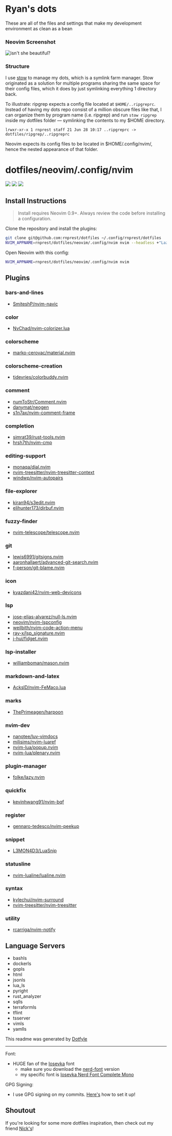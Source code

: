 # Ryan's dots

These are all of the files and settings that make my development environment as clean as a bean

### Neovim Screenshot

![isn't she beautiful?](images/neovim_config.png)

### Structure

I use [stow](https://www.gnu.org/software/stow/manual/stow.html) to manage my
dots, which is a symlink farm manager. Stow originated as a solution for
multiple programs sharing the same space for their config files, which it does
by just symlinking everything 1 directory back.

To illustrate: ripgrep expects a config file located at `$HOME/..ripgreprc`. Instead
of having my dots repo consist of a million obscure files like that, I can
organize them by program name (i.e. ripgrep) and run `stow ripgrep` inside my
dotfiles folder — symlinking the contents to my $HOME directory.

`lrwxr-xr-x 1 rnprest staff 21 Jun 28 10:17 ..ripgreprc -> dotfiles/ripgrep/..ripgreprc`

Neovim expects its config files to be located in $HOME/.config/nvim/<files>,
hence the nested appearance of that folder.

# dotfiles/neovim/.config/nvim

<a href="https://dotfyle.com/rnprest/dotfiles-neovim-config-nvim"><img src="https://dotfyle.com/rnprest/dotfiles-neovim-config-nvim/badges/plugins?style=flat" /></a>
<a href="https://dotfyle.com/rnprest/dotfiles-neovim-config-nvim"><img src="https://dotfyle.com/rnprest/dotfiles-neovim-config-nvim/badges/leaderkey?style=flat" /></a>
<a href="https://dotfyle.com/rnprest/dotfiles-neovim-config-nvim"><img src="https://dotfyle.com/rnprest/dotfiles-neovim-config-nvim/badges/plugin-manager?style=flat" /></a>

## Install Instructions

> Install requires Neovim 0.9+. Always review the code before installing a configuration.

Clone the repository and install the plugins:

```sh
git clone git@github.com:rnprest/dotfiles ~/.config/rnprest/dotfiles
NVIM_APPNAME=rnprest/dotfiles/neovim/.config/nvim nvim --headless +"Lazy! sync" +qa
```

Open Neovim with this config:

```sh
NVIM_APPNAME=rnprest/dotfiles/neovim/.config/nvim nvim
```

## Plugins

### bars-and-lines

- [SmiteshP/nvim-navic](https://dotfyle.com/plugins/SmiteshP/nvim-navic)

### color

- [NvChad/nvim-colorizer.lua](https://dotfyle.com/plugins/NvChad/nvim-colorizer.lua)

### colorscheme

- [marko-cerovac/material.nvim](https://dotfyle.com/plugins/marko-cerovac/material.nvim)

### colorscheme-creation

- [tjdevries/colorbuddy.nvim](https://dotfyle.com/plugins/tjdevries/colorbuddy.nvim)

### comment

- [numToStr/Comment.nvim](https://dotfyle.com/plugins/numToStr/Comment.nvim)
- [danymat/neogen](https://dotfyle.com/plugins/danymat/neogen)
- [s1n7ax/nvim-comment-frame](https://dotfyle.com/plugins/s1n7ax/nvim-comment-frame)

### completion

- [simrat39/rust-tools.nvim](https://dotfyle.com/plugins/simrat39/rust-tools.nvim)
- [hrsh7th/nvim-cmp](https://dotfyle.com/plugins/hrsh7th/nvim-cmp)

### editing-support

- [monaqa/dial.nvim](https://dotfyle.com/plugins/monaqa/dial.nvim)
- [nvim-treesitter/nvim-treesitter-context](https://dotfyle.com/plugins/nvim-treesitter/nvim-treesitter-context)
- [windwp/nvim-autopairs](https://dotfyle.com/plugins/windwp/nvim-autopairs)

### file-explorer

- [kiran94/s3edit.nvim](https://dotfyle.com/plugins/kiran94/s3edit.nvim)
- [elihunter173/dirbuf.nvim](https://dotfyle.com/plugins/elihunter173/dirbuf.nvim)

### fuzzy-finder

- [nvim-telescope/telescope.nvim](https://dotfyle.com/plugins/nvim-telescope/telescope.nvim)

### git

- [lewis6991/gitsigns.nvim](https://dotfyle.com/plugins/lewis6991/gitsigns.nvim)
- [aaronhallaert/advanced-git-search.nvim](https://dotfyle.com/plugins/aaronhallaert/advanced-git-search.nvim)
- [f-person/git-blame.nvim](https://dotfyle.com/plugins/f-person/git-blame.nvim)

### icon

- [kyazdani42/nvim-web-devicons](https://dotfyle.com/plugins/kyazdani42/nvim-web-devicons)

### lsp

- [jose-elias-alvarez/null-ls.nvim](https://dotfyle.com/plugins/jose-elias-alvarez/null-ls.nvim)
- [neovim/nvim-lspconfig](https://dotfyle.com/plugins/neovim/nvim-lspconfig)
- [weilbith/nvim-code-action-menu](https://dotfyle.com/plugins/weilbith/nvim-code-action-menu)
- [ray-x/lsp_signature.nvim](https://dotfyle.com/plugins/ray-x/lsp_signature.nvim)
- [j-hui/fidget.nvim](https://dotfyle.com/plugins/j-hui/fidget.nvim)

### lsp-installer

- [williamboman/mason.nvim](https://dotfyle.com/plugins/williamboman/mason.nvim)

### markdown-and-latex

- [AckslD/nvim-FeMaco.lua](https://dotfyle.com/plugins/AckslD/nvim-FeMaco.lua)

### marks

- [ThePrimeagen/harpoon](https://dotfyle.com/plugins/ThePrimeagen/harpoon)

### nvim-dev

- [nanotee/luv-vimdocs](https://dotfyle.com/plugins/nanotee/luv-vimdocs)
- [milisims/nvim-luaref](https://dotfyle.com/plugins/milisims/nvim-luaref)
- [nvim-lua/popup.nvim](https://dotfyle.com/plugins/nvim-lua/popup.nvim)
- [nvim-lua/plenary.nvim](https://dotfyle.com/plugins/nvim-lua/plenary.nvim)

### plugin-manager

- [folke/lazy.nvim](https://dotfyle.com/plugins/folke/lazy.nvim)

### quickfix

- [kevinhwang91/nvim-bqf](https://dotfyle.com/plugins/kevinhwang91/nvim-bqf)

### register

- [gennaro-tedesco/nvim-peekup](https://dotfyle.com/plugins/gennaro-tedesco/nvim-peekup)

### snippet

- [L3MON4D3/LuaSnip](https://dotfyle.com/plugins/L3MON4D3/LuaSnip)

### statusline

- [nvim-lualine/lualine.nvim](https://dotfyle.com/plugins/nvim-lualine/lualine.nvim)

### syntax

- [kylechui/nvim-surround](https://dotfyle.com/plugins/kylechui/nvim-surround)
- [nvim-treesitter/nvim-treesitter](https://dotfyle.com/plugins/nvim-treesitter/nvim-treesitter)

### utility

- [rcarriga/nvim-notify](https://dotfyle.com/plugins/rcarriga/nvim-notify)

## Language Servers

- bashls
- dockerls
- gopls
- html
- jsonls
- lua_ls
- pyright
- rust_analyzer
- sqlls
- terraformls
- tflint
- tsserver
- vimls
- yamlls

This readme was generated by [Dotfyle](https://dotfyle.com)

---

Font:

- HUGE fan of the [Iosevka](https://www.programmingfonts.org/#iosevka) font
  - make sure you download the [nerd-font](https://www.nerdfonts.com/font-downloads) version
  - my specific font is [Iosevka Nerd Font Complete Mono](https://github.com/rnprest/dotfiles/blob/main/misc/fonts/Iosevka%20Nerd%20Font%20Complete%20Mono.ttf)

GPG Signing:

- I use GPG signing on my commits. [Here's](https://zach.codes/setting-up-gpg-signing-for-github-on-mac/) how to set it up!

## Shoutout

If you're looking for some more dotfiles inspiration, then check out my friend
[Nick's](https://github.com/baileyn/dotfiles)!
